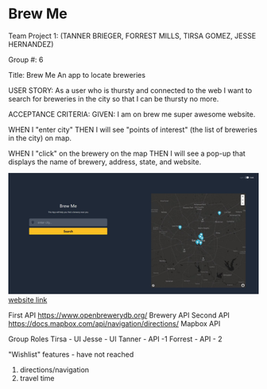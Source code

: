 # Brew Me

Team Project 1: (TANNER BRIEGER, FORREST MILLS, TIRSA GOMEZ, JESSE HERNANDEZ)

Group #: 6

Title: Brew Me
An app to locate breweries

USER STORY:
As a user who is thursty and connected to the web
I want to search for breweries in the city
so that I can be thursty no more.

ACCEPTANCE CRITERIA:
GIVEN: I am on brew me super awesome website.

WHEN I "enter city"
THEN I will see "points of interest" (the list of breweries in the city) on map.

WHEN I "click" on the brewery on the map
THEN I will see a pop-up that displays the name of brewery, address, state, and website.

![website page](./assets/images/website.JPG)
[website link](https://jesseovr.github.io/brew-me/)

First API
https://www.openbrewerydb.org/
Brewery API
Second API
https://docs.mapbox.com/api/navigation/directions/
Mapbox API

Group Roles
Tirsa - UI
Jesse - UI
Tanner - API -1
Forrest - API - 2

"Wishlist" features - have not reached

1.  directions/navigation
2.  travel time
